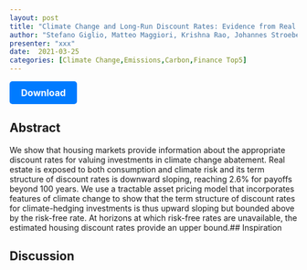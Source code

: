 ```yaml
---
layout: post
title: "Climate Change and Long-Run Discount Rates: Evidence from Real Estate"
author: "Stefano Giglio, Matteo Maggiori, Krishna Rao, Johannes Stroebel, Andreas Weber"
presenter: "xxx"
date:  2021-03-25
categories: [Climate Change,Emissions,Carbon,Finance Top5]
---
```



<p>
  <a href="https://deliverypdf.ssrn.com/delivery.php?ID=863073094087022017070098108081111072049033032050001006088090092085002124018121117089010103119001122038023007085108006113127071055043092008037065020125091066095094091082022125095003090102126087073119087071101079127087025115096102081075102069093105031&EXT=pdf&INDEX=TRUE" class="button">
    Download
  </a>
</p>

<style>
  .button {
    display: inline-block;
    padding: 10px 20px;
    background-color: #007bff;
    color: #fff;
    text-decoration: none;
    border-radius: 5px;
    font-size: 16px;
    font-weight: bold;
  }
</style>

## Abstract
We show that housing markets provide information about the appropriate discount rates for valuing investments in climate change abatement. Real estate is exposed to both consumption and climate risk and its term structure of discount rates is downward sloping, reaching 2.6% for payoffs beyond 100 years. We use a tractable asset pricing model that incorporates features of climate change to show that the term structure of discount rates for climate-hedging investments is thus upward sloping but bounded above by the risk-free rate. At horizons at which risk-free rates are unavailable, the estimated housing discount rates provide an upper bound.## Inspiration




## Discussion
